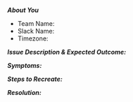 **_About You_**
- Team Name: 
- Slack Name: 
- Timezone: 

**_Issue Description & Expected Outcome:_** 

**_Symptoms:_**

**_Steps to Recreate:_** 

**_Resolution:_** 
